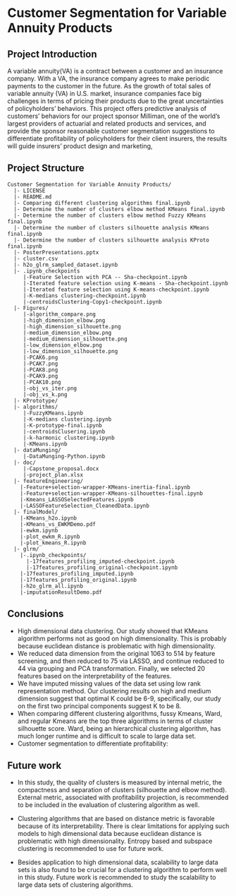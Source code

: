 # Customer Segmentation for Variable Annuity Products


## Project Introduction 
A variable annuity(VA) is a contract between a customer and an insurance company. With a VA, the insurance company agrees to make periodic payments to the customer in the future. As the growth of total sales of variable annuity (VA) in U.S. market, insurance companies face big challenges in terms of pricing their products due to the great uncertainties of policyholders’ behaviors. This project offers predictive analysis of customers’ behaviors for our project sponsor Milliman, one of the world’s largest providers of actuarial and related products and services, and provide the sponsor reasonable customer segmentation suggestions to differentiate profitability of policyholders for their client insurers, the results will guide insurers’ product design and marketing,

## Project Structure
```
Customer Segmentation for Variable Annuity Products/  
  |- LICENSE
  |- README.md
  |- Comparing different clustering algorithms final.ipynb
  |- Determine the number of clusters elbow method KMeans final.ipynb
  |- Determine the number of clusters elbow method Fuzzy KMeans final.ipynb
  |- Determine the number of clusters silhouette analysis KMeans final.ipynb
  |- Determine the number of clusters silhouette analysis KProto final.ipynb
  |- PosterPresentations.pptx
  |- cluster.csv
  |- h2o_glrm_sampled_dataset.ipynb
  |- .ipynb_checkpoints
     |-Feature Selection with PCA -- Sha-checkpoint.ipynb
     |-Iterated feature selection using K-means - Sha-checkpoint.ipynb
     |-Iterated feature selection using K-means-checkpoint.ipynb
     |-K-medians clustering-checkpoint.ipynb
     |-centroidsClustering-Copy1-checkpoint.ipynb
  |- Figures/
     |-algorithm_compare.png
     |-high_dimension_elbow.png
     |-high_dimension_silhouette.png
     |-medium_dimension_elbow.png
     |-medium_dimension_silhouette.png
     |-low_dimension_elbow.png
     |-low_dimension_silhouette.png
     |-PCAK6.png
     |-PCAK7.png
     |-PCAK8.png
     |-PCAK9.png
     |-PCAK10.png
     |-obj_vs_iter.png
     |-obj_vs_k.png
  |- KPrototype/
  |- algorithms/
     |-FuzzyKMeans.ipynb
     |-K-medians clustering.ipynb
     |-K-prototype-final.ipynb
     |-centroidsClusering.ipynb
     |-k-harmonic clustering.ipynb
     |-KMeans.ipynb
  |- dataMunging/
     |-DataMunging-Python.ipynb
  |- doc/
     |-Capstone_proposal.docx
     |-project_plan.xlsx
  |- featureEngineering/
    |-Feature+selection-wrapper-KMeans-inertia-final.ipynb
    |-Feature+selection-wrapper-KMeans-silhouettes-final.ipynb
    |-Kmeans_LASSOSelectedFeatures.ipynb
    |-LASSOFeatureSelection_CleanedData.ipynb	
  |- finalModel/
    |-KMeans_h2o.ipynb
    |-KMeans_vs_EWKMDemo.pdf
    |-ewkm.ipynb
    |-plot_ewkm_R.ipynb
    |-plot_kmeans_R.ipynb
  |- glrm/
    |-.ipynb_checkpoints/
      |-17features_profiling_imputed-checkpoint.ipynb
      |-17features_profiling_original-checkpoint.ipynb
    |-17features_profiling_imputed.ipynb
    |-17features_profiling_original.ipynb
    |-h2o_glrm_all.ipynb
    |-imputationResultDemo.pdf
```
## Conclusions
* High dimensional data clustering. Our study showed that KMeans algorithm performs not as good on high dimensionality. This is probably because euclidean distance is problematic with high dimensionality.
* We reduced data dimension from the original 1063 to 514 by feature screening, and then reduced to 75 via LASSO, and continue reduced to 44 via grouping and PCA transformation. Finally, we selected 20 features based on the interpretability of the features.
* We have imputed missing values of the data set using low rank representation method.
Our clustering results on high and medium dimension suggest that optimal K could be 6-9, specifically, our study on the first two principal components suggest K to be 8.
* When comparing different clustering algorithms, fussy Kmeans, Ward, and regular Kmeans are the top three algorithms in terms of cluster silhouette score. Ward, being an hierarchical clustering algorithm, has much longer runtime and is difficult to scale to large data set. 
* Customer segmentation to differentiate profitability:

## Future work
* In this study, the quality of clusters is measured by internal metric, the compactness and separation of clusters (silhouette and elbow method). External metric, associated with profitability projection, is recommended to be included in the evaluation of clustering algorithm as well. 

* Clustering algorithms that are based on distance metric is favorable because of its interpretability. There is clear limitations for applying such models to high dimensional data because euclidean distance is problematic with high dimensionality. Entropy based and subspace clustering is recommended to use for future work.

* Besides application to high dimensional data, scalability to large data sets is also found to be crucial for a clustering algorithm to perform well in this study. Future work is recommended to study the scalability to large data sets of clustering algorithms.
